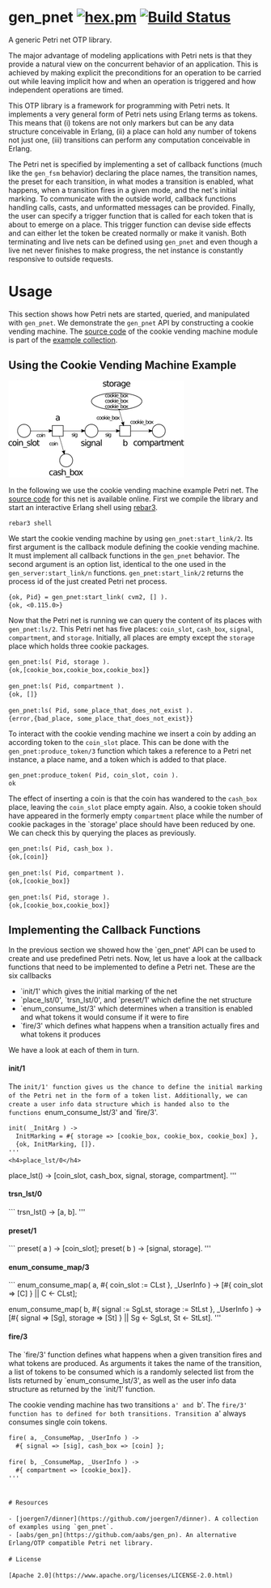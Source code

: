 # gen_pnet [![hex.pm](https://img.shields.io/hexpm/v/gen_pnet.svg?style=flat-square)](https://hex.pm/packages/gen_pnet) [![Build Status](https://travis-ci.org/joergen7/gen_pnet.svg?branch=master)](https://travis-ci.org/joergen7/gen_pnet)

A generic Petri net OTP library.

The major advantage of modeling applications with Petri nets is that they provide a natural view on the concurrent behavior of an application. This is achieved by making explicit the preconditions for an operation to be carried out while leaving implicit how and when an operation is triggered and how independent operations are timed.

This OTP library is a framework for programming with Petri nets. It implements a very general form of Petri nets using Erlang terms as tokens. This means that (i) tokens are not only markers but can be any data structure conceivable in Erlang, (ii) a place can hold any number of tokens not just one, (iii) transitions can perform any computation conceivable in Erlang.

The Petri net is specified by implementing a set of callback functions (much like the `gen_fsm` behavior) declaring the place names, the transition names, the preset for each transition, in what modes a transition is enabled, what happens, when a transition fires in a given mode, and the net's initial marking. To communicate with the outside world, callback functions handling calls, casts, and unformatted messages can be provided. Finally, the user can specify a trigger function that is called for each token that is about to emerge on a place. This trigger function can devise side effects and can either let the token be created normally or make it vanish. Both terminating and live nets can be defined using `gen_pnet` and even though a live net never finishes to make progress, the net instance is constantly responsive to outside requests.

# Usage

This section shows how Petri nets are started, queried, and manipulated with `gen_pnet`. We demonstrate the `gen_pnet` API by constructing a cookie vending machine. The [source code]() of the cookie vending machine module is part of the [example collection]().

## Using the Cookie Vending Machine Example

![Cookie vending machine Petri net](https://github.com/joergen7/gen_pnet/blob/dev/priv/cvm2.png)
 
In the following we use the cookie vending machine example Petri net. The [source code]() for this net is available online. First we compile the library and start an interactive Erlang shell using [rebar3](https://github.com/erlang/rebar3).

    rebar3 shell

We start the cookie vending machine by using `gen_pnet:start_link/2`. Its first argument is the callback module defining the cookie vending machine. It must implement all callback functions in the `gen_pnet` behavior. The second argument is an option list, identical to the one used in the `gen_server:start_link/n` functions. `gen_pnet:start_link/2` returns the process id of the just created Petri net process.

    {ok, Pid} = gen_pnet:start_link( cvm2, [] ).
    {ok, <0.115.0>}

Now that the Petri net is running we can query the content of its places with `gen_pnet:ls/2`. This Petri net has five places: `coin_slot`, `cash_box`, `signal`, `compartment`, and `storage`. Initially, all places are empty except the `storage` place which holds three cookie packages.

    gen_pnet:ls( Pid, storage ).
    {ok,[cookie_box,cookie_box,cookie_box]}

    gen_pnet:ls( Pid, compartment ).
    {ok, []}

    gen_pnet:ls( Pid, some_place_that_does_not_exist ).
    {error,{bad_place, some_place_that_does_not_exist}}

To interact with the cookie vending machine we insert a coin by adding an according token to the `coin_slot` place. This can be done with the `gen_pnet:produce_token/3` function which takes a reference to a Petri net instance, a place name, and a token which is added to that place.

    gen_pnet:produce_token( Pid, coin_slot, coin ).
    ok

The effect of inserting a coin is that the coin has wandered to the `cash_box` place, leaving the `coin_slot` place empty again. Also, a cookie token should have appeared in the formerly empty `compartment` place while the number of cookie packages in the `storage' place should have been reduced by one. We can check this by querying the places as previously.

    gen_pnet:ls( Pid, cash_box ). 
    {ok,[coin]}

    gen_pnet:ls( Pid, compartment ).
    {ok,[cookie_box]}

    gen_pnet:ls( Pid, storage ).
    {ok,[cookie_box,cookie_box]}

## Implementing the Callback Functions

In the previous section we showed how the `gen_pnet' API can be used to create and use predefined Petri nets. Now, let us have a look at the callback functions that need to be implemented to define a Petri net. These are the six callbacks
<ul>
  <li>`init/1' which gives the initial marking of the net</li>
  <li>`place_lst/0', `trsn_lst/0', and `preset/1' which define the net structure</li>
  <li>`enum_consume_lst/3' which determines when a transition is enabled and what tokens it would consume if it were to fire</li>
  <li>`fire/3' which defines what happens when a transition actually fires and what tokens it produces</li>
</ul>
We have a look at each of them in turn.

<h4>init/1</h4>

The `init/1' function gives us the chance to define the initial marking of the Petri net in the form of a token list. Additionally, we can create a user info data structure which is handed also to the functions `enum_consume_lst/3' and `fire/3'.

```
init( _InitArg ) ->
  InitMarking = #{ storage => [cookie_box, cookie_box, cookie_box] },
  {ok, InitMarking, []}.
'''
<h4>place_lst/0</h4>
```
place_lst() ->
  [coin_slot, cash_box, signal, storage, compartment].
'''
<h4>trsn_lst/0</h4>
```
trsn_lst() -> [a, b].
'''
<h4>preset/1</h4>
```
preset( a ) -> [coin_slot];
preset( b ) -> [signal, storage].
'''
<h4>enum_consume_map/3</h4>
```
enum_consume_map( a, #{ coin_slot := CLst }, _UserInfo ) ->
  [#{ coin_slot => [C] } || C <- CLst];

enum_consume_map( b, #{ signal := SgLst, storage := StLst }, _UserInfo ) ->
  [#{ signal => [Sg], storage => [St] } || Sg <- SgLst, St <- StLst].
'''
<h4>fire/3</h4>
The `fire/3' function defines what happens when a given transition fires and what tokens are produced. As arguments it takes the name of the transition, a list of tokens to be consumed which is a randomly selected list from the lists returned by `enum_consume_lst/3', as well as the user info data structure as returned by the `init/1' function.

The cookie vending machine has two transitions `a' and `b'. The `fire/3' function has to defined for both transitions. Transition `a' always consumes single coin tokens.
```
fire( a, _ConsumeMap, _UserInfo ) ->
  #{ signal => [sig], cash_box => [coin] };

fire( b, _ConsumeMap, _UserInfo ) ->
  #{ compartment => [cookie_box]}.
'''


# Resources

- [joergen7/dinner](https://github.com/joergen7/dinner). A collection of examples using `gen_pnet`.
- [aabs/gen_pn](https://github.com/aabs/gen_pn). An alternative Erlang/OTP compatible Petri net library.

# License

[Apache 2.0](https://www.apache.org/licenses/LICENSE-2.0.html)